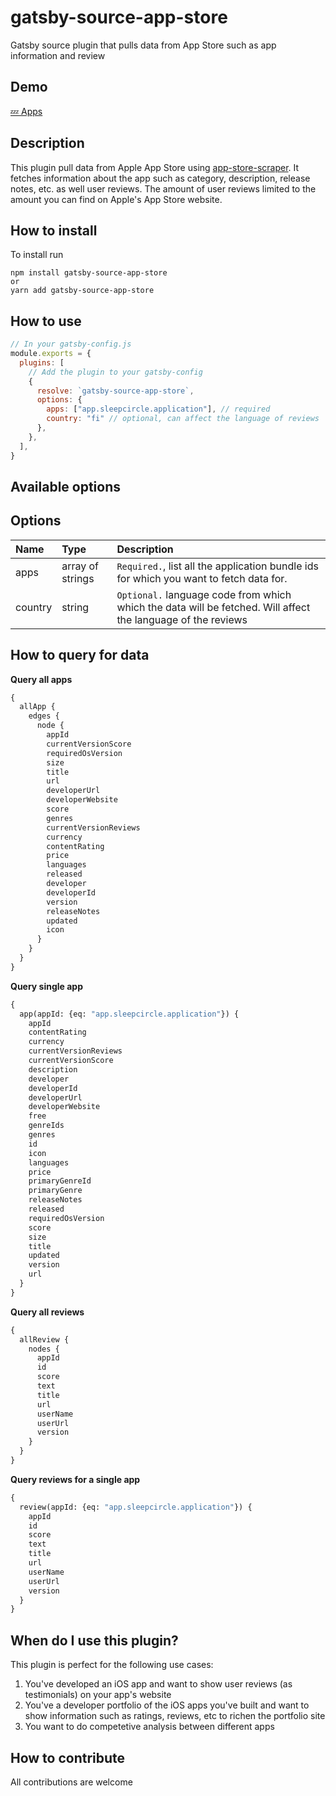 # gatsby-source-app-store
Gatsby source plugin that pulls data from App Store such as app information and review

## Demo
[💤 Apps](https://sleep-apps.lahteenlahti.com)

## Description
This plugin pull data from Apple App Store using [app-store-scraper](https://www.npmjs.com/package/app-store-scraper). It fetches information about the app such as category, description, release notes, etc. as well user reviews. The amount of user reviews limited to the amount you can find on Apple's App Store website.


## How to install
To install run
```
npm install gatsby-source-app-store
or 
yarn add gatsby-source-app-store
```

## How to use

```js
// In your gatsby-config.js
module.exports = {
  plugins: [
    // Add the plugin to your gatsby-config
    {
      resolve: `gatsby-source-app-store`,
      options: {
        apps: ["app.sleepcircle.application"], // required
        country: "fi" // optional, can affect the language of reviews
      },
    },
  ],
}

```

## Available options 
## Options

| **Name**  | **Type**         | **Description**                                                                                                                                                                                         |
| :-------- | :--------------- | :------------------------------------------------------------------------------------------------------------------------------------------------------------------------------------------------------ |
| apps       | array of strings | `Required.`, list all the application bundle ids for which you want to fetch data for.|
| country   | string           | `Optional.` language code from which which the data will be fetched. Will affect the language of the reviews                                                                                                      

## How to query for data 
__Query all apps__
```graphql
{
  allApp {
    edges {
      node {
        appId
        currentVersionScore
        requiredOsVersion
        size
        title
        url
        developerUrl
        developerWebsite
        score
        genres
        currentVersionReviews
        currency
        contentRating
        price
        languages
        released
        developer
        developerId
        version
        releaseNotes
        updated
        icon
      }
    }
  }
}
```

__Query single app__
```graphql
{
  app(appId: {eq: "app.sleepcircle.application"}) {
    appId
    contentRating
    currency
    currentVersionReviews
    currentVersionScore
    description
    developer
    developerId
    developerUrl
    developerWebsite
    free
    genreIds
    genres
    id
    icon
    languages
    price
    primaryGenreId
    primaryGenre
    releaseNotes
    released
    requiredOsVersion
    score
    size
    title
    updated
    version
    url
  }
}
```
__Query all reviews__
```graphql
{
  allReview {
    nodes {
      appId
      id
      score
      text
      title
      url
      userName
      userUrl
      version
    }
  }
}
```
__Query reviews for a single app__
```graphql
{
  review(appId: {eq: "app.sleepcircle.application"}) {
    appId
    id
    score
    text
    title
    url
    userName
    userUrl
    version
  }
}

```


## When do I use this plugin?
This plugin is perfect for the following use cases:
1. You've developed an iOS app and want to show user reviews (as testimonials) on your app's website
2. You've a developer portfolio of the iOS apps you've built and want to show information such as ratings, reviews, etc to richen the portfolio site
3. You want to do competetive analysis between different apps


## How to contribute
All contributions are welcome
